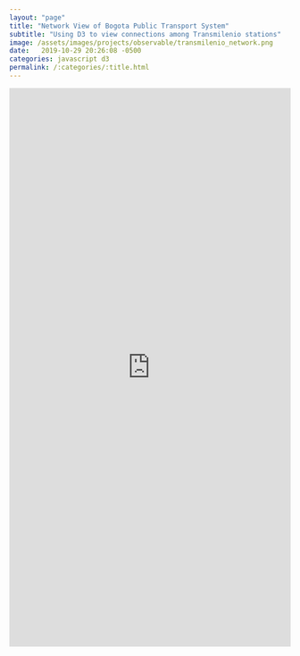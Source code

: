 ```yaml
---
layout: "page"
title: "Network View of Bogota Public Transport System"
subtitle: "Using D3 to view connections among Transmilenio stations"
image: /assets/images/projects/observable/transmilenio_network.png
date:   2019-10-29 20:26:08 -0500
categories: javascript d3
permalink: /:categories/:title.html
---
```


<iframe width="100%" height="1000vh" frameborder="0"
  src="https://observablehq.com/embed/@ancazugo/conectividad-en-estaciones-de-transmilenio?cells=chart%2Ctarget"></iframe>
